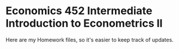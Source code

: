 # Economics 452 Intermediate Introduction to Econometrics II
Here are my Homework files, so it's easier to keep track of updates.
